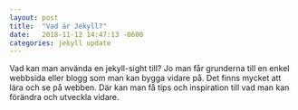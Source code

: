 ```yaml
---
layout: post
title:  "Vad är Jekyll?"
date:   2018-11-12 14:47:13 -0600
categories: jekyll update
---
```


Vad kan man använda en jekyll-sight till? Jo man får grunderna till en enkel webbsida eller blogg som man kan bygga vidare på. Det finns mycket att lära och se på webben. Där kan man få tips och inspiration till vad man kan förändra och utveckla vidare.

